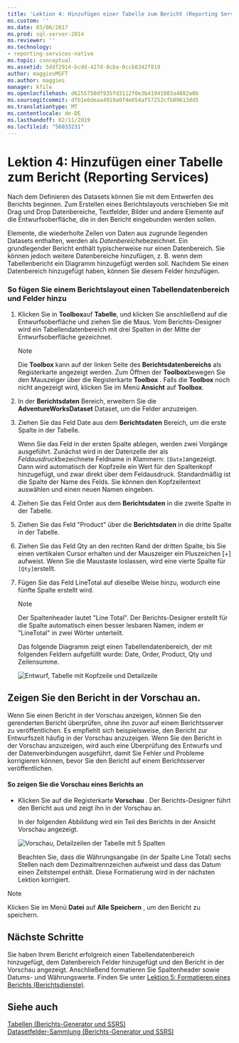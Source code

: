 ```yaml
---
title: 'Lektion 4: Hinzufügen einer Tabelle zum Bericht (Reporting Services) | Microsoft-Dokumentation'
ms.custom: ''
ms.date: 03/08/2017
ms.prod: sql-server-2014
ms.reviewer: ''
ms.technology:
- reporting-services-native
ms.topic: conceptual
ms.assetid: 5ddf2914-bcdd-427d-8cba-0ccb8342f819
author: maggiesMSFT
ms.author: maggies
manager: kfile
ms.openlocfilehash: d6255750df935fd3112f0e3b41941983a4882a0b
ms.sourcegitcommit: dfb1e6deaa4919a0f4e654af57252cfb09613dd5
ms.translationtype: MT
ms.contentlocale: de-DE
ms.lasthandoff: 02/11/2019
ms.locfileid: "56033231"
---
```

# <a name="lesson-4-adding-a-table-to-the-report-reporting-services"></a>Lektion 4: Hinzufügen einer Tabelle zum Bericht (Reporting Services)
  Nach dem Definieren des Datasets können Sie mit dem Entwerfen des Berichts beginnen. Zum Erstellen eines Berichtslayouts verschieben Sie mit Drag und Drop Datenbereiche, Textfelder, Bilder und andere Elemente auf die Entwurfsoberfläche, die in den Bericht eingebunden werden sollen.  
  
 Elemente, die wiederholte Zeilen von Daten aus zugrunde liegenden Datasets enthalten, werden als *Datenbereiche*bezeichnet. Ein grundlegender Bericht enthält typischerweise nur einen Datenbereich. Sie können jedoch weitere Datenbereiche hinzufügen, z. B. wenn dem Tabellenbericht ein Diagramm hinzugefügt werden soll. Nachdem Sie einen Datenbereich hinzugefügt haben, können Sie diesem Felder hinzufügen.  
  
### <a name="to-add-a-table-data-region-and-fields-to-a-report-layout"></a>So fügen Sie einem Berichtslayout einen Tabellendatenbereich und Felder hinzu  
  
1.  Klicken Sie in **Toolbox**auf **Tabelle**, und klicken Sie anschließend auf die Entwurfsoberfläche und ziehen Sie die Maus. Vom Berichts-Designer wird ein Tabellendatenbereich mit drei Spalten in der Mitte der Entwurfsoberfläche gezeichnet.  
  
    > [!NOTE]  
    >  Die **Toolbox** kann auf der linken Seite des **Berichtsdatenbereichs** als Registerkarte angezeigt werden. Zum Öffnen der **Toolbox**bewegen Sie den Mauszeiger über die Registerkarte **Toolbox** . Falls die **Toolbox** noch nicht angezeigt wird, klicken Sie im Menü **Ansicht** auf **Toolbox**.  
  
2.  In der **Berichtsdaten** Bereich, erweitern Sie die **AdventureWorksDataset** Dataset, um die Felder anzuzeigen.  
  
3.  Ziehen Sie das Feld Date aus dem **Berichtsdaten** Bereich, um die erste Spalte in der Tabelle.  
  
     Wenn Sie das Feld in der ersten Spalte ablegen, werden zwei Vorgänge ausgeführt. Zunächst wird in der Datenzelle der als *Feldausdruck*bezeichnete Feldname in Klammern: `[Date]`angezeigt. Dann wird automatisch der Kopfzeile ein Wert für den Spaltenkopf hinzugefügt, und zwar direkt über dem Feldausdruck. Standardmäßig ist die Spalte der Name des Felds. Sie können den Kopfzeilentext auswählen und einen neuen Namen eingeben.  
  
4.  Ziehen Sie das Feld Order aus dem **Berichtsdaten** in die zweite Spalte in der Tabelle.  
  
5.  Ziehen Sie das Feld "Product" über die **Berichtsdaten** in die dritte Spalte in der Tabelle.  
  
6.  Ziehen Sie das Feld Qty an den rechten Rand der dritten Spalte, bis Sie einen vertikalen Cursor erhalten und der Mauszeiger ein Pluszeichen [+] aufweist. Wenn Sie die Maustaste loslassen, wird eine vierte Spalte für `[Qty]`erstellt.  
  
7.  Fügen Sie das Feld LineTotal auf dieselbe Weise hinzu, wodurch eine fünfte Spalte erstellt wird.  
  
    > [!NOTE]  
    >  Der Spaltenheader lautet "Line Total". Der Berichts-Designer erstellt für die Spalte automatisch einen besser lesbaren Namen, indem er "LineTotal" in zwei Wörter unterteilt.  
  
     Das folgende Diagramm zeigt einen Tabellendatenbereich, der mit folgenden Feldern aufgefüllt wurde: Date, Order, Product, Qty und Zeilensumme.  
  
     ![Entwurf, Tabelle mit Kopfzeile und Detailzeile](../../2014/tutorials/media/rs-basictabledetailsdesign.gif "Design, Tabelle mit Kopfzeile und Detailzeile")  
  
## <a name="preview-your-report"></a>Zeigen Sie den Bericht in der Vorschau an.  
 Wenn Sie einen Bericht in der Vorschau anzeigen, können Sie den gerenderten Bericht überprüfen, ohne ihn zuvor auf einem Berichtsserver zu veröffentlichen. Es empfiehlt sich beispielsweise, den Bericht zur Entwurfszeit häufig in der Vorschau anzuzeigen. Wenn Sie den Bericht in der Vorschau anzuzeigen, wird auch eine Überprüfung des Entwurfs und der Datenverbindungen ausgeführt, damit Sie Fehler und Probleme korrigieren können, bevor Sie den Bericht auf einem Berichtsserver veröffentlichen.  
  
#### <a name="to-preview-a-report"></a>So zeigen Sie die Vorschau eines Berichts an  
  
-   Klicken Sie auf die Registerkarte **Vorschau** . Der Berichts-Designer führt den Bericht aus und zeigt ihn in der Vorschau an.  
  
     In der folgenden Abbildung wird ein Teil des Berichts in der Ansicht Vorschau angezeigt.  
  
     ![Vorschau, Detailzeilen der Tabelle mit 5 Spalten](../../2014/tutorials/media/rs-basictabledetailspreview.gif "Preview, Detail rows of table with 5 columns")  
  
     Beachten Sie, dass die Währungsangabe (in der Spalte Line Total) sechs Stellen nach dem Dezimaltrennzeichen aufweist und dass das Datum einen Zeitstempel enthält. Diese Formatierung wird in der nächsten Lektion korrigiert.  
  
> [!NOTE]  
>  Klicken Sie im Menü **Datei** auf **Alle Speichern** , um den Bericht zu speichern.  
  
## <a name="next-steps"></a>Nächste Schritte  
 Sie haben Ihrem Bericht erfolgreich einen Tabellendatenbereich hinzugefügt, dem Datenbereich Felder hinzugefügt und den Bericht in der Vorschau angezeigt. Anschließend formatieren Sie Spaltenheader sowie Datums- und Währungswerte. Finden Sie unter [Lektion 5: Formatieren eines Berichts &#40;Berichtsdienste&#41;](../reporting-services/lesson-5-formatting-a-report-reporting-services.md).  
  
## <a name="see-also"></a>Siehe auch  
 [Tabellen (Berichts-Generator und SSRS)](report-design/tables-report-builder-and-ssrs.md)   
 [Datasetfelder-Sammlung &#40;Berichts-Generator und SSRS&#41;](report-data/dataset-fields-collection-report-builder-and-ssrs.md)  
  
  
